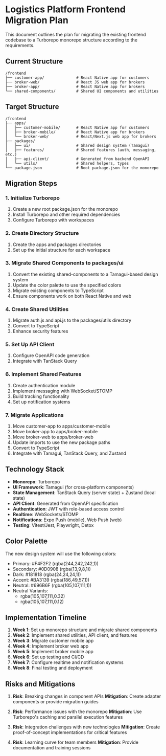# Logistics Platform Frontend Migration Plan

This document outlines the plan for migrating the existing frontend codebase to a Turborepo monorepo structure according to the requirements.

## Current Structure

```
/frontend
├── customer-app/              # React Native app for customers
├── broker-web/                # React JS web app for brokers
├── broker-app/                # React Native app for brokers
└── shared-components/         # Shared UI components and utilities
```

## Target Structure

```
/frontend
├── apps/
│   ├── customer-mobile/       # React Native app for customers
│   ├── broker-mobile/         # React Native app for brokers
│   └── broker-web/            # React/Next.js web app for brokers
├── packages/
│   ├── ui/                    # Shared design system (Tamagui)
│   ├── features/              # Shared features (auth, messaging, etc.)
│   ├── api-client/            # Generated from backend OpenAPI
│   └── utils/                 # Shared helpers, types
└── package.json               # Root package.json for the monorepo
```

## Migration Steps

### 1. Initialize Turborepo

1. Create a new root package.json for the monorepo
2. Install Turborepo and other required dependencies
3. Configure Turborepo with workspaces

### 2. Create Directory Structure

1. Create the apps and packages directories
2. Set up the initial structure for each workspace

### 3. Migrate Shared Components to packages/ui

1. Convert the existing shared-components to a Tamagui-based design system
2. Update the color palette to use the specified colors
3. Migrate existing components to TypeScript
4. Ensure components work on both React Native and web

### 4. Create Shared Utilities

1. Migrate auth.js and api.js to the packages/utils directory
2. Convert to TypeScript
3. Enhance security features

### 5. Set Up API Client

1. Configure OpenAPI code generation
2. Integrate with TanStack Query

### 6. Implement Shared Features

1. Create authentication module
2. Implement messaging with WebSocket/STOMP
3. Build tracking functionality
4. Set up notification systems

### 7. Migrate Applications

1. Move customer-app to apps/customer-mobile
2. Move broker-app to apps/broker-mobile
3. Move broker-web to apps/broker-web
4. Update imports to use the new package paths
5. Convert to TypeScript
6. Integrate with Tamagui, TanStack Query, and Zustand

## Technology Stack

- **Monorepo**: Turborepo
- **UI Framework**: Tamagui (for cross-platform components)
- **State Management**: TanStack Query (server state) + Zustand (local state)
- **API Client**: Generated from OpenAPI specification
- **Authentication**: JWT with role-based access control
- **Realtime**: WebSockets/STOMP
- **Notifications**: Expo Push (mobile), Web Push (web)
- **Testing**: Vitest/Jest, Playwright, Detox

## Color Palette

The new design system will use the following colors:

- Primary: #F4F2F2 (rgba(244,242,242,1))
- Secondary: #0D0908 (rgba(13,9,8,1))
- Dark: #181818 (rgba(24,24,24,1))
- Accent: #BA3139 (rgba(186,49,57,1))
- Neutral: #696B6F (rgba(105,107,111,1))
- Neutral Variants:
  - rgba(105,107,111,0.32)
  - rgba(105,107,111,0.12)

## Implementation Timeline

1. **Week 1**: Set up monorepo structure and migrate shared components
2. **Week 2**: Implement shared utilities, API client, and features
3. **Week 3**: Migrate customer mobile app
4. **Week 4**: Implement broker web app
5. **Week 5**: Implement broker mobile app
6. **Week 6**: Set up testing and CI/CD
7. **Week 7**: Configure realtime and notification systems
8. **Week 8**: Final testing and deployment

## Risks and Mitigations

1. **Risk**: Breaking changes in component APIs
   **Mitigation**: Create adapter components or provide migration guides

2. **Risk**: Performance issues with the monorepo
   **Mitigation**: Use Turborepo's caching and parallel execution features

3. **Risk**: Integration challenges with new technologies
   **Mitigation**: Create proof-of-concept implementations for critical features

4. **Risk**: Learning curve for team members
   **Mitigation**: Provide documentation and training sessions